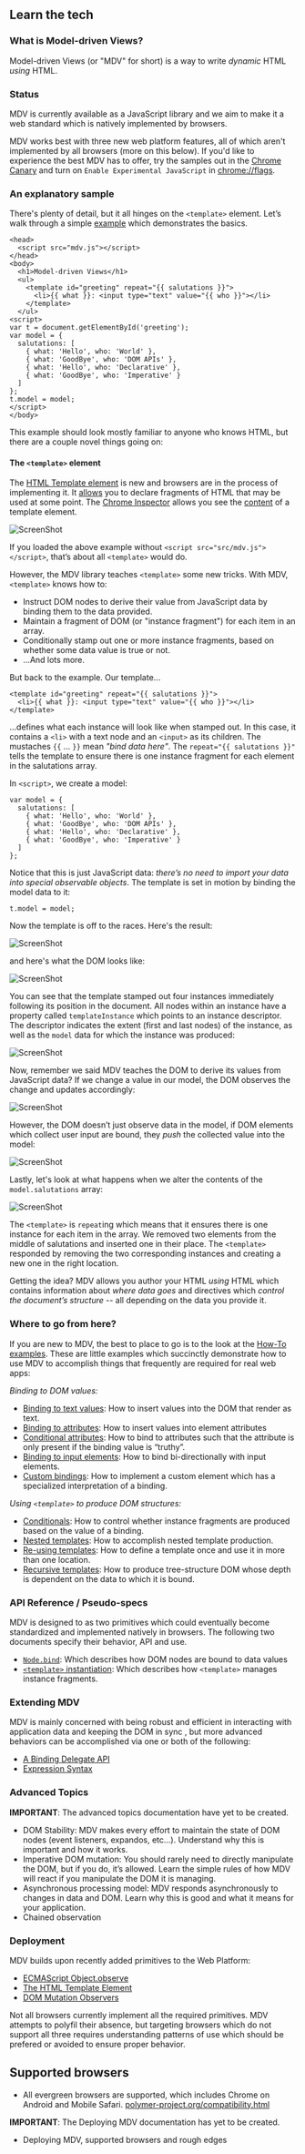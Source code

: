 ## Learn the tech

### What is Model-driven Views?

Model-driven Views (or "MDV" for short) is a way to write _dynamic_ HTML _using_ HTML.

### Status

MDV is currently available as a JavaScript library and we aim to make it a web standard which is natively implemented by browsers.

MDV works best with three new web platform features, all of which aren't implemented by all browsers (more on this below). If you'd like to experience the best MDV has to offer, try the samples out in the [Chrome Canary](https://www.google.com/intl/en/chrome/browser/canary.html) and turn on `Enable Experimental JavaScript` in [chrome://flags](chrome://flags).

### An explanatory sample

There's plenty of detail, but it all hinges on the `<template>` element. Let’s walk through a simple [example](https://github.com/Polymer/mdv/blob/master/sample.html) which demonstrates the basics.

    <head>
      <script src="mdv.js"></script>
    </head>
    <body>
      <h1>Model-driven Views</h1>
      <ul>
        <template id="greeting" repeat="{{ salutations }}">
          <li>{{ what }}: <input type="text" value="{{ who }}"></li>
        </template>
      </ul>
    <script>
    var t = document.getElementById('greeting');
    var model = {
      salutations: [
        { what: 'Hello', who: 'World' },
        { what: 'GoodBye', who: 'DOM APIs' },
        { what: 'Hello', who: 'Declarative' },
        { what: 'GoodBye', who: 'Imperative' }
      ]
    };
    t.model = model;
    </script>
    </body>

This example should look mostly familiar to anyone who knows HTML, but there are a couple novel things going on:

#### The `<template>` element

The [HTML Template element](http://www.w3.org/TR/html-templates/) is new and browsers are in the process of implementing it. It [allows](http://www.html5rocks.com/en/tutorials/webcomponents/template/) you to declare fragments of HTML that may be used at some point. The [Chrome Inspector](https://developers.google.com/chrome-developer-tools/docs/overview) allows you see the [content](http://www.w3.org/TR/html-templates/#api-html-template-element-content) of a template element.

![ScreenShot](https://raw.github.com/Polymer/mdv/master/docs/images/README/templateContent.png)

If you loaded the above example without `<script src="src/mdv.js"></script>`, that’s about all `<template>` would do.

However, the MDV library teaches `<template>` some new tricks. With MDV, `<template>` knows how to:

* Instruct DOM nodes to derive their value from JavaScript data by binding them to the data provided.
* Maintain a fragment of DOM (or "instance fragment") for each item in an array.
* Conditionally stamp out one or more instance fragments, based on whether  some data value is true or not.
* ...And lots more.

But back to the example. Our template...

    <template id="greeting" repeat="{{ salutations }}">
      <li>{{ what }}: <input type="text" value="{{ who }}"></li>
    </template>

...defines what each instance will look like when stamped out. In this case, it contains a `<li>` with a text node and an `<input>` as its children. The mustaches `{{` ... `}}` mean _"bind data here"_. The `repeat="{{ salutations }}"` tells the template to ensure there is one instance fragment for each element in the salutations array.

In `<script>`, we create a model:

    var model = {
      salutations: [
        { what: 'Hello', who: 'World' },
        { what: 'GoodBye', who: 'DOM APIs' },
        { what: 'Hello', who: 'Declarative' },
        { what: 'GoodBye', who: 'Imperative' }
      ]
    };

Notice that this is just JavaScript data: _there’s no need to import your data into special observable objects_. The template is set in motion by binding the model data to it:

    t.model = model;

Now the template is off to the races. Here's the result:

![ScreenShot](https://raw.github.com/Polymer/mdv/master/docs/images/README/output.png)

and here's what the DOM looks like:

![ScreenShot](https://raw.github.com/Polymer/mdv/master/docs/images/README/DOM.png)

You can see that the template stamped out four instances immediately following its position in the document. All nodes within an instance have a property called `templateInstance` which points to an instance descriptor. The descriptor indicates the extent (first and last nodes) of the instance, as well as the `model` data for which the instance was produced:

![ScreenShot](https://raw.github.com/Polymer/mdv/master/docs/images/README/templateInstance.png)

Now, remember we said MDV teaches the DOM to derive its values from JavaScript data? If we change a value in our model, the DOM observes the change and updates accordingly:

![ScreenShot](https://raw.github.com/Polymer/mdv/master/docs/images/README/updateData.png)

However, the DOM doesn’t just observe data in the model, if DOM elements which collect user input are bound, they _push_ the collected value into the model:

![ScreenShot](https://raw.github.com/Polymer/mdv/master/docs/images/README/input.png)

Lastly, let's look at what happens when we alter the contents of the `model.salutations` array:

![ScreenShot](https://raw.github.com/Polymer/mdv/master/docs/images/README/arrayUpdate.png)

The `<template>` is `repeat`ing which means that it ensures there is one instance for each item in the array. We removed two elements from the middle of salutations and inserted one in their place. The `<template>` responded by removing the two corresponding instances and creating a new one in the right location.

Getting the idea? MDV allows you author your HTML _using_ HTML which contains information about _where data goes_ and directives which _control the document’s structure_ -- all depending on the data you provide it.

### Where to go from here?

If you are new to MDV, the best to place to go is to the look at the [How-To examples](https://github.com/Polymer/mdv/tree/master/examples/how_to). These are little examples which succinctly demonstrate how to use MDV to accomplish things that frequently are required for real web apps:

_Binding to DOM values:_

* [Binding to text values](https://github.com/Polymer/mdv/blob/master/examples/how_to/bind_to_text.html): How to insert values into the DOM that render as text.
* [Binding to attributes](https://github.com/Polymer/mdv/blob/master/examples/how_to/bind_to_attributes.html): How to insert values into element attributes
* [Conditional attributes](https://github.com/Polymer/mdv/blob/master/examples/how_to/conditional_attributes.html): How to bind to attributes such that the attribute is only present if the binding value is “truthy”.
* [Binding to input elements](https://github.com/Polymer/mdv/blob/master/examples/how_to/bind_to_input_elements.html): How to bind bi-directionally with input elements.
* [Custom bindings](https://github.com/Polymer/mdv/blob/master/examples/how_to/custom_syntax.html): How to implement a custom element which has a specialized interpretation of a binding.

_Using `<template>` to produce DOM structures:_

* [Conditionals](https://github.com/Polymer/mdv/blob/master/examples/how_to/conditional_template.html): How to control whether instance fragments are produced based on the value of a binding.
* [Nested templates](https://github.com/Polymer/mdv/blob/master/examples/how_to/nested_templates.html): How to accomplish nested template production.
* [Re-using templates](https://github.com/Polymer/mdv/blob/master/examples/how_to/template_ref.html): How to define a template once and use it in more than one location.
* [Recursive templates](https://github.com/Polymer/mdv/blob/master/examples/how_to/recursive_templates.html): How to produce tree-structure DOM whose depth is dependent on the data to which it is bound.

### API Reference / Pseudo-specs

MDV is designed to as two primitives which could eventually become standardized and implemented natively in browsers. The following two documents specify their behavior, API and use.

* [`Node.bind`](http://www.polymer-project.org/platform/mdv/node_bind.html): Which describes how DOM nodes are bound to data values
* [`<template>` instantiation](http://www.polymer-project.org/platform/mdv/template.html): Which describes how `<template>` manages instance fragments.

### Extending MDV

MDV is mainly concerned with being robust and efficient in interacting with application data and keeping the DOM in sync , but more advanced behaviors can be accomplished via one or both of the following:

* [A Binding Delegate API](http://www.polymer-project.org/platform/mdv/syntax_api.html)
* [Expression Syntax](http://www.polymer-project.org/platform/mdv/expression_syntax.html)

### Advanced Topics

<p class="alert">
  <b>IMPORTANT</b>: The advanced topics documentation have yet to be created.
</p>

* DOM Stability: MDV makes every effort to maintain the state of DOM nodes (event listeners, expandos, etc...). Understand why this is important and how it works.
* Imperative DOM mutation: You should rarely need to directly manipulate the DOM, but if you do, it’s allowed. Learn the simple rules of how MDV will react if you manipulate the DOM it is managing.
* Asynchronous processing model: MDV responds asynchronously to changes in data and DOM. Learn why this is good and what it means for your application.
* Chained observation

### Deployment

MDV builds upon recently added primitives to the Web Platform:

* [ECMAScript Object.observe](http://updates.html5rocks.com/2012/11/Respond-to-change-with-Object-observe)
* [The HTML Template Element](http://www.html5rocks.com/en/tutorials/webcomponents/template/)
* [DOM Mutation Observers](https://developer.mozilla.org/en-US/docs/DOM/MutationObserver)

Not all browsers currently implement all the required primitives. MDV attempts to polyfil their absence, but targeting browsers which do not support all three requires understanding patterns of use which should be prefered or avoided to ensure proper behavior.

## Supported browsers
 
* All evergreen browsers are supported, which includes Chrome on Android and Mobile Safari. [polymer-project.org/compatibility.html](http://www.polymer-project.org/compatibility.html)

<p class="alert">
  <b>IMPORTANT</b>: The Deploying MDV documentation has yet to be created.
</p>

* Deploying MDV, supported browsers and rough edges



